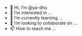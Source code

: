 - 👋 Hi, I’m @ya-dhu
- 👀 I’m interested in ...
- 🌱 I’m currently learning ...
- 💞️ I’m looking to collaborate on ...
- 📫 How to reach me ...

<!---
ya-dhu/ya-dhu is a ✨ special ✨ repository because its `README.md` (this file) appears on your GitHub profile.
You can click the Preview link to take a look at your changes.
--->
